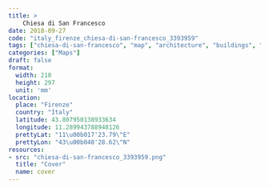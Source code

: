 ```yaml
---
title: > 
    Chiesa di San Francesco
date: 2018-09-27
code: "italy_firenze_chiesa-di-san-francesco_3393959"
tags: ["chiesa-di-san-francesco", "map", "architecture", "buildings", "Firenze", "Italy"]
categories: ["Maps"]
draft: false
format:
  width: 210
  height: 297
  unit: 'mm'
location:
  place: "Firenze"
  country: "Italy"
  latitude: 43.807950138933634
  longitude: 11.289943788948126
  prettyLat: "11\u00b017'23.79\"E"
  prettyLon: "43\u00b048'28.62\"N"
resources:
- src: "chiesa-di-san-francesco_3393959.png"
  title: "Cover"
  name: cover
---
```

